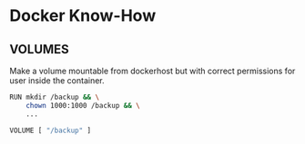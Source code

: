 # Docker Know-How

## VOLUMES

Make a volume mountable from dockerhost but with correct permissions for user inside the container.

```bash
RUN mkdir /backup && \
    chown 1000:1000 /backup && \
    ...

VOLUME [ "/backup" ]
```
